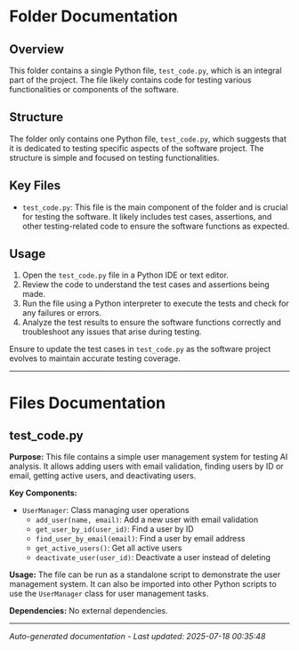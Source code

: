 # Folder Documentation

## Overview
This folder contains a single Python file, `test_code.py`, which is an integral part of the project. The file likely contains code for testing various functionalities or components of the software.

## Structure
The folder only contains one Python file, `test_code.py`, which suggests that it is dedicated to testing specific aspects of the software project. The structure is simple and focused on testing functionalities.

## Key Files
- `test_code.py`: This file is the main component of the folder and is crucial for testing the software. It likely includes test cases, assertions, and other testing-related code to ensure the software functions as expected.

## Usage
1. Open the `test_code.py` file in a Python IDE or text editor.
2. Review the code to understand the test cases and assertions being made.
3. Run the file using a Python interpreter to execute the tests and check for any failures or errors.
4. Analyze the test results to ensure the software functions correctly and troubleshoot any issues that arise during testing.

Ensure to update the test cases in `test_code.py` as the software project evolves to maintain accurate testing coverage.

---

# Files Documentation

## test_code.py

**Purpose:** This file contains a simple user management system for testing AI analysis. It allows adding users with email validation, finding users by ID or email, getting active users, and deactivating users.

**Key Components:**
- `UserManager`: Class managing user operations
  - `add_user(name, email)`: Add a new user with email validation
  - `get_user_by_id(user_id)`: Find a user by ID
  - `find_user_by_email(email)`: Find a user by email address
  - `get_active_users()`: Get all active users
  - `deactivate_user(user_id)`: Deactivate a user instead of deleting

**Usage:** The file can be run as a standalone script to demonstrate the user management system. It can also be imported into other Python scripts to use the `UserManager` class for user management tasks.

**Dependencies:** No external dependencies.

---
*Auto-generated documentation - Last updated: 2025-07-18 00:35:48*
